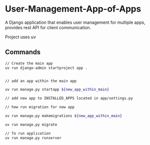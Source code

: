 # User-Management-App-of-Apps
A Django application that enables user management for multiple apps, provides rest API for client communication.

Project uses uv
## Commands 

```bash
// Create the main app
uv run django-admin startproject app .


// add an app within the main app

uv run manage.py startapp ${new_app_within_main}

// add new app to INSTALLED_APPS located in app/settings.py 

// how run migration for new app

uv run manage.py makemigrations ${new_app_within_main}

uv run manage.py migrate

// To run application
uv run manage.py runserver




```